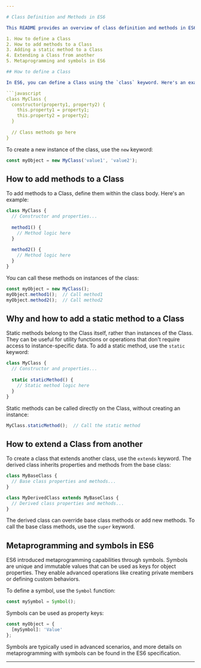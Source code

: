 ```yaml
---

# Class Definition and Methods in ES6

This README provides an overview of class definition and methods in ES6 (ECMAScript 2016) and covers the following topics:

1. How to define a Class
2. How to add methods to a Class
3. Adding a static method to a Class
4. Extending a Class from another
5. Metaprogramming and symbols in ES6

## How to define a Class

In ES6, you can define a Class using the `class` keyword. Here's an example:

```javascript
class MyClass {
  constructor(property1, property2) {
    this.property1 = property1;
    this.property2 = property2;
  }
  
  // Class methods go here
}
```

To create a new instance of the class, use the `new` keyword:

```javascript
const myObject = new MyClass('value1', 'value2');
```

## How to add methods to a Class

To add methods to a Class, define them within the class body. Here's an example:

```javascript
class MyClass {
  // Constructor and properties...
  
  method1() {
    // Method logic here
  }
  
  method2() {
    // Method logic here
  }
}
```

You can call these methods on instances of the class:

```javascript
const myObject = new MyClass();
myObject.method1();  // Call method1
myObject.method2();  // Call method2
```

## Why and how to add a static method to a Class

Static methods belong to the Class itself, rather than instances of the Class. They can be useful for utility functions or operations that don't require access to instance-specific data. To add a static method, use the `static` keyword:

```javascript
class MyClass {
  // Constructor and properties...
  
  static staticMethod() {
    // Static method logic here
  }
}
```

Static methods can be called directly on the Class, without creating an instance:

```javascript
MyClass.staticMethod();  // Call the static method
```

## How to extend a Class from another

To create a class that extends another class, use the `extends` keyword. The derived class inherits properties and methods from the base class:

```javascript
class MyBaseClass {
  // Base class properties and methods...
}

class MyDerivedClass extends MyBaseClass {
  // Derived class properties and methods...
}
```

The derived class can override base class methods or add new methods. To call the base class methods, use the `super` keyword.

## Metaprogramming and symbols in ES6

ES6 introduced metaprogramming capabilities through symbols. Symbols are unique and immutable values that can be used as keys for object properties. They enable advanced operations like creating private members or defining custom behaviors.

To define a symbol, use the `Symbol` function:

```javascript
const mySymbol = Symbol();
```

Symbols can be used as property keys:

```javascript
const myObject = {
  [mySymbol]: 'Value'
};
```

Symbols are typically used in advanced scenarios, and more details on metaprogramming with symbols can be found in the ES6 specification.

---
```

